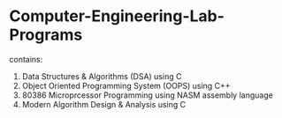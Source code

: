 # Computer-Engineering-Lab-Programs
contains:
  1. Data Structures & Algorithms (DSA) using C
  2. Object Oriented Programming System (OOPS) using C++
  3. 80386 Microprcessor Programming using NASM assembly language
  4. Modern Algorithm Design & Analysis using C
